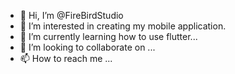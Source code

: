 - 👋 Hi, I’m @FireBirdStudio
- 👀 I’m interested in creating my mobile application.
- 🌱 I’m currently learning how to use flutter...
- 💞️ I’m looking to collaborate on ...
- 📫 How to reach me ... 

<!---
FireBirdStudio/FireBirdStudio is a ✨ special ✨ repository because its `README.md` (this file) appears on your GitHub profile.
You can click the Preview link to take a look at your changes.
--->

